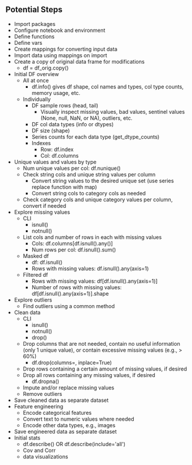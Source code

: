 ## Potential Steps

- Import packages
- Configure notebook and environment
- Define functions
- Define vars
- Create mappings for converting input data
- Import data using mappings on import
- Create a copy of original data frame for modifications
    + df = df_orig.copy()
- Initial DF overview
    + All at once
        * df.info() gives df shape, col names and types, col type counts, memory usage, etc.
    + Individually
        * DF sample rows (head, tail)
            - Visually inspect missing values, bad values, sentinel values (None, null, NaN, or NA), outliers, etc.
        * DF col data types (info or dtypes)
        * DF size (shape)
        * Series counts for each data type (get_dtype_counts)
        * Indexes
            - Row: df.index
            - Col: df.columns
- Unique values and values by type
    + Num unique values per col: df.nunique()
    + Check string cols and unique string values per column
        * Convert string values to the desired unique set (use series replace function with map)
        * Convert string cols to category cols as needed
    + Check category cols and unique category values per column, convert if needed
- Explore missing values
    + CLI
        * isnull()
        * notnull()
    + List cols and number of rows in each with missing values
        * Cols: df.columns[df.isnull().any()]
        * Num rows per col: df.isnull().sum()
    + Masked df
        * df: df.isnull()
        * Rows with missing values: df.isnull().any(axis=1)
    + Filtered df
        * Rows with missing values: df[df.isnull().any(axis=1)]
        * Number of rows with missing values: df[df.isnull().any(axis=1)].shape
- Explore outliers
    + Find outliers using a common method
- Clean data
    + CLI
        * isnull()
        * notnull()
        * drop()
    + Drop columns that are not needed, contain no useful information (only 1 unique value), or contain excessive missing values (e.g., > 60%)
        * df.drop(columns=<colNameArray>, inplace=True)
    + Drop rows containing a certain amount of missing values, if desired
    + Drop all rows containing any missing values, if desired
        * df.dropna()
    + Impute and/or replace missing values
    + Remove outliers
- Save cleaned data as separate dataset
- Feature engineering
    + Encode categorical features
    + Convert text to numeric values where needed
    + Encode other data types, e.g., images
- Save engineered data as separate dataset
- Initial stats
    + df.describe() OR df.describe(include='all')
    + Cov and Corr
    + data visualizations
